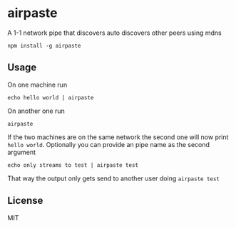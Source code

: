 # airpaste

A 1-1 network pipe that discovers auto discovers other peers using mdns

```
npm install -g airpaste
```

## Usage

On one machine run

```
echo hello world | airpaste
```

On another one run

```
airpaste
```

If the two machines are on the same network the second one will now print `hello world`.
Optionally you can provide an pipe name as the second argument

```
echo only streams to test | airpaste test
```

That way the output only gets send to another user doing `airpaste test`

## License

MIT
